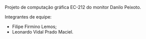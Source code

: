 Projeto de computação gráfica EC-212 do monitor Danilo Peixoto.

Integrantes de equipe:
- Filipe Firmino Lemos;
- Leonardo Vidal Prado Maciel.
